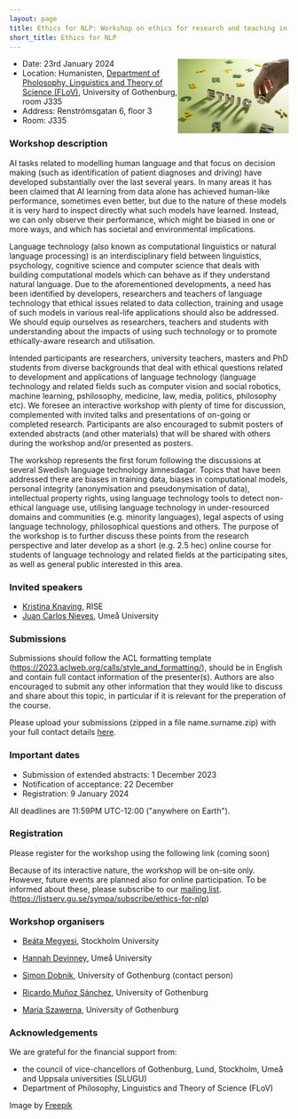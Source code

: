 ```yaml
---
layout: page
title: Ethics for NLP: Workshop on ethics for research and teaching in natural language processing
short_title: Ethics for NLP
---
```


<img align="right" width="200" src="events/ethics-for-nlp/ethics-for-nlp-480.jpg"/>

* Date: 23rd January 2024
* Location: Humanisten, [Department of Pholosophy, Linguistics and Theory of Science (FLoV)](https://www.gu.se/flov/om-oss/kontakt), University of Gothenburg, room J335
* Address: Renströmsgatan 6, floor 3
* Room: J335

### Workshop description

AI tasks related to modelling human language and that focus on decision making (such as identification of patient diagnoses and driving) have developed substantially over the last several years. In many areas it has been claimed that AI learning from data alone has achieved human-like performance, sometimes even better, but due to the nature of these models it is very hard to inspect directly what such models have learned. Instead, we can only observe their performance, which might be biased in one or more ways, and which has societal and environmental implications.

Language technology (also known as computational linguistics or natural language processing) is an interdisciplinary field between linguistics, psychology, cognitive science and computer science that deals with building computational models which can behave as if they understand natural language. Due to the aforementioned developments, a need has been identified by developers, researchers and teachers of language technology that ethical issues related to data collection, training and usage of such models in various real-life applications should also be addressed. We should equip  ourselves as researchers, teachers and students with understanding about the impacts of using such technology or to promote ethically-aware research and utilisation.

Intended participants are researchers, university teachers, masters and PhD students from diverse backgrounds that deal with ethical questions related to development and applications of language technology (language technology and related fields such as computer vision and social robotics, machine learning, pshilosophy, medicine, law, media, politics, philosophy etc). We foresee an interactive workshop with plenty of time for discussion, complemented with invited talks and presentations of on-going or completed research. Participants are also encouraged to submit posters of extended abstracts (and other materials) that will be shared with others during the workshop and/or presented as posters.

The workshop represents the first forum following the discussions at several Swedish language technology ämnesdagar. Topics that have been addressed there are biases in training data, biases in computational models, personal integrity (anonymisation and pseudonymisation of data), intellectual property rights, using language technology tools to detect non-ethical language use, utilising language technology in under-resourced domains and communities (e.g. minority languages), legal aspects of using language technology, philosophical questions and others. The purpose of the workshop is to further discuss these points from the research perspective and later develop as a short (e.g. 2.5 hec) online course for students of language technology and related fields at the participating sites, as well as general public interested in this area.

### Invited speakers

* [Kristina Knaving](https://www.ri.se/en/person/kristina-knaving), RISE
* [Juan Carlos Nieves](https://www.umu.se/personal/juan-carlos-nieves/), Umeå University

### Submissions

Submissions should follow the ACL formatting template (https://2023.aclweb.org/calls/style_and_formatting/), should be in English and contain full contact information of the presenter(s). Authors are also encouraged to submit any other information that they would like to discuss and share about this topic, in particular if it is relevant for the preperation of the course.

Please upload your submissions (zipped in a file name.surname.zip) with your full contact details [here](https://linux.dobnik.net/cloud/s/dwn7nmY68aEjatK).

### Important dates

* Submission of extended abstracts: 1 December 2023
* Notification of acceptance: 22 December
* Registration: 9 January 2024

All deadlines are 11:59PM UTC-12:00 ("anywhere on Earth").

### Registration

Please register for the workshop using the following link (coming soon)

Because of its interactive nature, the workshop will be on-site only. However, future events are planned also for online participation. To be informed about these, please subscribe to our [mailing list](https://listserv.gu.se/sympa/subscribe/ethics-for-nlp). (<https://listserv.gu.se/sympa/subscribe/ethics-for-nlp>)

### Workshop organisers

  - [Beáta Megyesi](https://www.su.se/english/profiles/beba5639-1.468162), Stockholm University

  - [Hannah Devinney](https://www.umu.se/en/staff/hannah-devinney/), Umeå University

  - [Simon Dobnik](https://www.gu.se/en/about/find-staff/simondobnik), University of Gothenburg (contact person)

  - [Ricardo Muñoz Sánchez](https://www.gu.se/en/about/find-staff/ricardomunozsanchez), University of Gothenburg
  
  - [Maria Szawerna](https://www.gu.se/en/about/find-staff/mariaszawerna), University of Gothenburg

### Acknowledgements

We are grateful for the financial support from:

  - the council of vice-chancellors of Gothenburg, Lund, Stockholm, Umeå and Uppsala universities (SLUGU)
  - Department of Philosophy, Linguistics and Theory of Science (FLoV)

Image by [Freepik](https://www.freepik.com/free-photo/still-life-illustrating-ethics-concept_26407551.htm)
